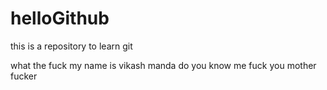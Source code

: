 # helloGithub
this is a repository to learn git 


what the fuck my name is vikash manda do you know me fuck you mother fucker 
